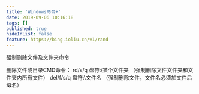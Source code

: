 ```yaml
---
title: 'Windows命令+'
date: 2019-09-06 10:16:18
tags: []
published: true
hideInList: false
feature: https://bing.ioliu.cn/v1/rand
---
```

强制删除文件及文件夹命令
<!-- more -->
删除文件或目录CMD命令：
rd/s/q 盘符:\某个文件夹  （强制删除文件文件夹和文件夹内所有文件）
del/f/s/q 盘符:\文件名  （强制删除文件，文件名必须加文件后缀名）